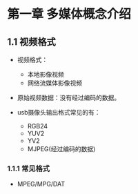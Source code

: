 # 第一章 多媒体概念介绍

## 1.1 视频格式

- 视频格式：
   - 本地影像视频
   - 网络流媒体影像视频

- 原始视频数据：没有经过编码的数据。

- usb摄像头输出格式常见的有：
   - RGB24
   - YUV2
   - YV2
   - MJPEG(经过编码的数据)
   
### 1.1.1 常见格式

- MPEG/MPG/DAT
